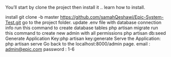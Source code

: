 You’ll start by clone the project then install it .. learn how to install.

install
git clone -b master https://github.com/samahQeshawi/Epic-System-Test.git
go to the project folder.
update .env file with database connection info
run this command to create database tables php artisan migrate
run this command to create new admin with all permissions php artisan db:seed
Generate Application Key:php artisan key:generate
Serve the Application: php artisan serve
Go back to the localhost:8000/admin page. email : admin@epic.com password : 1-6
